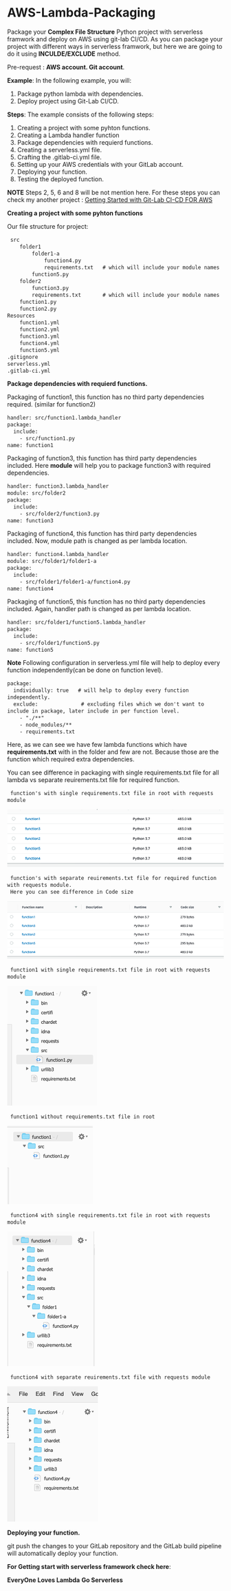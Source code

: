# AWS-Lambda-Packaging

Package your **Complex File Structure** Python project with serverless framwork and deploy on AWS using git-lab CI/CD.
As you can package your project with different ways in serverless framwork, but
here we are going to do it using **INCULDE/EXCLUDE** method.


Pre-request : **AWS account. Git account**.

**Example**: In the following example, you will:

   1.  Package python lambda  with dependencies.
   2.  Deploy project using Git-Lab CI/CD.


    
**Steps**: The example consists of the following steps:
    
   1.  Creating a project with some pyhton functions.
   2.  Creating a Lambda handler function
   3.  Package  dependencies with requierd functions.
   4.  Creating a serverless.yml file.
   5.  Crafting the .gitlab-ci.yml file.
   6.  Setting up your AWS credentials with your GitLab account.
   7.  Deploying your function.
   8.  Testing the deployed function.

**NOTE**  Steps 2, 5, 6 and 8 will be not mention here. For these steps you can check my another project : [Getting Started with Git-Lab CI-CD FOR AWS](https://github.com/dharmendranegi/-Python-CI-CD-Tutorial-)
   

**Creating a project with some pyhton functions**

Our file structure for project:

     src
        folder1
            folder1-a
                function4.py
                requirements.txt   # which will include your module names
            function5.py
        folder2
            function3.py
            requirements.txt       # which will include your module names
        function1.py
        function2.py
    Resources
        function1.yml
        function2.yml
        function3.yml
        function4.yml
        function5.yml
    .gitignore      
    serverless.yml
    .gitlab-ci.yml
  

**Package  dependencies with requierd functions.**

Packaging of function1, this function has no third party dependencies required. (similar for function2)

    handler: src/function1.lambda_handler
    package:
      include:
        - src/function1.py
    name: function1
 
Packaging of function3, this function has third party dependencies included. Here **module** will help you to package function3 with required dependencies.
   
    handler: function3.lambda_handler
    module: src/folder2
    package:
      include:
        - src/folder2/function3.py
    name: function3


Packaging of function4, this function has third party dependencies included. Now, module path is changed as per lambda location.

    handler: function4.lambda_handler
    module: src/folder1/folder1-a
    package:
      include:
        - src/folder1/folder1-a/function4.py
    name: function4
 

Packaging of function5, this function has no third party dependencies included. Again, handler path is changed as per lambda location.

    handler: src/folder1/function5.lambda_handler
    package:
      include:
        - src/folder1/function5.py
    name: function5

**Note** Following configuration in serverless.yml file will help to deploy every function independently(can be done on function level).

    package:
      individually: true   # will help to deploy every function independently.
      exclude:              # excluding files which we don't want to include in package, later include in per function level.
        - "./**"
        - node_modules/**
        - requirements.txt


Here, as we can see we have few lambda functions which have **requirements.txt** with in the folder and few are not.
Because those are the function which required extra dependencies.

You can see difference in packaging with single requirements.txt file for all lambda vs separate reuirements.txt file for required function.

     function's with single requirements.txt file in root with requests module
![](https://github.com/dharmendranegi/AWS-Lambda-Packaging/blob/master/img/function_size_req.png)

     function's with separate reuirements.txt file for required function with requests module. 
     Here you can see difference in Code size
![](https://github.com/dharmendranegi/AWS-Lambda-Packaging/blob/master/img/function_size_without_req.png)

     function1 with single requirements.txt file in root with requests module
![](https://github.com/dharmendranegi/AWS-Lambda-Packaging/blob/master/img/function1_with_req.png)

     function1 without requirements.txt file in root
![](https://github.com/dharmendranegi/AWS-Lambda-Packaging/blob/master/img/function1.png)

     function4 with single requirements.txt file in root with requests module
![](https://github.com/dharmendranegi/AWS-Lambda-Packaging/blob/master/img/function4_with_req_in_root.png)

     function4 with separate reuirements.txt file with requests module
![](https://github.com/dharmendranegi/AWS-Lambda-Packaging/blob/master/img/with_req_in_folder.png)



**Deploying your function.**

git push the changes to your GitLab repository and the GitLab build pipeline will automatically deploy your function.

**For Getting start with serverless framework check here**:[](https://github.com/dharmendranegi/-Python-CI-CD-Tutorial-)

**EveryOne Loves Lambda**
**Go Serverless**
